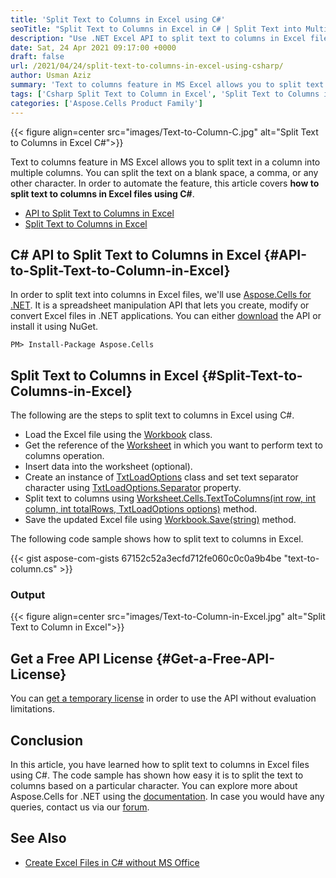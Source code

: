 ```yaml
---
title: 'Split Text to Columns in Excel using C#'
seoTitle: "Split Text to Columns in Excel in C# | Split Text into Multiple Columns"
description: "Use .NET Excel API to split text to columns in Excel files using C#. Split text in a column into multiple columns programmatically in ASP.NET."
date: Sat, 24 Apr 2021 09:17:00 +0000
draft: false
url: /2021/04/24/split-text-to-columns-in-excel-using-csharp/
author: Usman Aziz
summary: 'Text to columns feature in MS Excel allows you to split text in a column into multiple columns. You can split the text on a blank space, a comma, or any other character. In order to automate the feature, this article covers **how to split text to columns in Excel files using C#**.'
tags: ['Csharp Split Text to Column in Excel', 'Split Text to Columns in Excel Csharp']
categories: ['Aspose.Cells Product Family']
---
```




{{< figure align=center src="images/Text-to-Column-C.jpg" alt="Split Text to Columns in Excel C#">}}


Text to columns feature in MS Excel allows you to split text in a column into multiple columns. You can split the text on a blank space, a comma, or any other character. In order to automate the feature, this article covers **how to split text to columns in Excel files using C#**.

*   [API to Split Text to Columns in Excel][1]
*   [Split Text to Columns in Excel][2]

## C# API to Split Text to Columns in Excel {#API-to-Split-Text-to-Column-in-Excel}

In order to split text into columns in Excel files, we'll use [Aspose.Cells for .NET][3]. It is a spreadsheet manipulation API that lets you create, modify or convert Excel files in .NET applications. You can either [download][4] the API or install it using NuGet.

```
PM> Install-Package Aspose.Cells
```

## Split Text to Columns in Excel {#Split-Text-to-Columns-in-Excel}

The following are the steps to split text to columns in Excel using C#.

*   Load the Excel file using the [Workbook][5] class.
*   Get the reference of the [Worksheet][6] in which you want to perform text to columns operation.
*   Insert data into the worksheet (optional).
*   Create an instance of [TxtLoadOptions][7] class and set text separator character using [TxtLoadOptions.Separator][8] property.
*   Split text to columns using [Worksheet.Cells.TextToColumns(int row, int column, int totalRows, TxtLoadOptions options)][9] method.
*   Save the updated Excel file using [Workbook.Save(string)][10] method.

The following code sample shows how to split text to columns in Excel.

{{< gist aspose-com-gists 67152c52a3ecfd712fe060c0c0a9b4be "text-to-column.cs" >}}

### Output



{{< figure align=center src="images/Text-to-Column-in-Excel.jpg" alt="Split Text to Column in Excel">}}


## Get a Free API License {#Get-a-Free-API-License}

You can [get a temporary license][11] in order to use the API without evaluation limitations.

## Conclusion

In this article, you have learned how to split text to columns in Excel files using C#. The code sample has shown how easy it is to split the text to columns based on a particular character. You can explore more about Aspose.Cells for .NET using the [documentation][12]. In case you would have any queries, contact us via our [forum][13].

## See Also

*   [Create Excel Files in C# without MS Office][14]




[1]: #API-to-Split-Text-to-Column-in-Excel
[2]: #Split-Text-to-Columns-in-Excel
[3]: https://products.aspose.com/cells/net
[4]: https://downloads.aspose.com/cells/net
[5]: https://apireference.aspose.com/cells/net/aspose.cells/workbook
[6]: https://apireference.aspose.com/cells/net/aspose.cells/worksheet
[7]: https://apireference.aspose.com/cells/net/aspose.cells/txtloadoptions
[8]: https://apireference.aspose.com/cells/net/aspose.cells/txtloadoptions/properties/separator
[9]: https://apireference.aspose.com/cells/net/aspose.cells/cells/methods/texttocolumns
[10]: https://apireference.aspose.com/cells/net/aspose.cells.workbook/save/methods/2
[11]: https://purchase.aspose.com/temporary-license
[12]: https://docs.aspose.com/cells/net
[13]: https://forum.aspose.com/
[14]: https://blog.aspose.com/2020/01/21/create-excel-xls-xlsx-programmatically-in-csharp-net/





